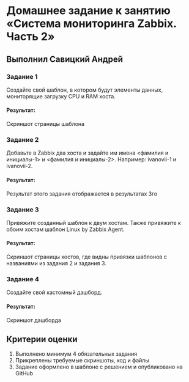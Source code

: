 # Домашнее задание к занятию «Система мониторинга Zabbix. Часть 2»

## Выполнил Савицкий Андрей

### Задание 1
Создайте свой шаблон, в котором будут элементы данных, мониторящие загрузку CPU и RAM хоста.
#### Результат:
Скриншот страницы шаблона


### Задание 2
Добавьте в Zabbix два хоста и задайте им имена <фамилия и инициалы-1> и <фамилия и инициалы-2>. Например: ivanovii-1 и ivanovii-2.

#### Результат:
 Результат этого задания отображается в результатах 3го

### Задание 3
Привяжите созданный шаблон к двум хостам. Также привяжите к обоим хостам шаблон Linux by Zabbix Agent.

#### Результат:
Скриншот страницы хостов, где видны привязки шаблонов с названиями из задания 2 и задания 3.

### Задание 4
Создайте свой кастомный дашборд.

#### Результат:
Скриншот дашборда 




## Критерии оценки

1. Выполнено минимум 4 обязательных задания
2. Прикреплены требуемые скриншоты, код и файлы 
3. Задание оформлено в шаблоне с решением и опубликовано на GitHub

